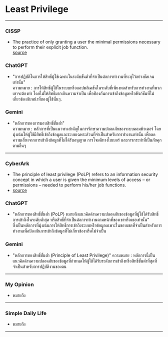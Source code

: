  # Least Privilege

---

### CISSP
* The practice of only granting a user the minimal permissions necessary to perform their explicit job function.  
 [source](https://www.isc2.org/certifications/cissp/cissp-student-glossary#1)

### ChatGPT
* "การปฏิบัติในการให้สิทธิ์ผู้ใช้เฉพาะในระดับขั้นต่ำที่จำเป็นต่อการทำงานที่ระบุไว้อย่างชัดเจนเท่านั้น"  
   ความหมาย : การให้สิทธิ์ผู้ใช้ในระบบหรือแอปพลิเคชันในระดับที่เพียงพอสำหรับการทำงานที่พวกเขาจะต้องทำ โดยไม่ให้สิทธิ์มากเกินความจำเป็น เพื่อป้องกันการเข้าถึงข้อมูลหรือฟังก์ชันที่ไม่เกี่ยวข้องกับหน้าที่ของผู้ใช้นั้นๆ.

### Gemini
* "หลักการของการมอบสิทธิ์ขั้นต่ำ"   
   ความหมาย : หลักการที่เป็นแนวทางสำคัญในการรักษาความปลอดภัยของระบบคอมพิวเตอร์ โดยมุ่งเน้นให้ผู้ใช้มีสิทธิ์เข้าถึงข้อมูลและระบบเฉพาะส่วนที่จำเป็นสำหรับการทำงานเท่านั้น เพื่อลดความเสี่ยงจากการเข้าถึงข้อมูลที่ไม่ได้รับอนุญาต การโจมตีทางไซเบอร์ และการกระทำที่เป็นภัยคุกคามอื่นๆ
  
---

### CyberArk
* The principle of least privilege (PoLP) refers to an information security concept in which a user is given the minimum levels of access – or permissions – needed to perform his/her job functions.
* [source](https://www.cyberark.com/what-is/least-privilege/)

### ChatGPT
* "หลักการของสิทธิ์ขั้นต่ำ (PoLP) หมายถึงแนวคิดด้านความปลอดภัยของข้อมูลที่ผู้ใช้ได้รับสิทธิ์การเข้าถึงในระดับต่ำสุด หรือสิทธิ์ที่จำเป็นต่อการทำงานตามหน้าที่ของเขาหรือเธอเท่านั้น"   
   ซึ่งเป็นหลักการที่มุ่งเน้นการให้สิทธิ์การเข้าถึงระบบหรือข้อมูลเฉพาะในขอบเขตที่จำเป็นสำหรับการทำงานเพื่อป้องกันการเข้าถึงข้อมูลที่ไม่เกี่ยวข้องหรือไม่จำเป็น

### Gemini
* "หลักการของสิทธิ์ขั้นต่ำ (Principle of Least Privilege)"
ความหมาย : หลักการนี้เป็นแนวคิดด้านความปลอดภัยของข้อมูลที่กำหนดให้ผู้ใช้ได้รับระดับการเข้าถึงหรือสิทธิ์ขั้นต่ำที่สุดที่จำเป็นสำหรับการปฏิบัติงานของตน
  
---

### My Opinion
* หมายถึง 
  
---

### Simple Daily Life
* หมายถึง 
  
---
